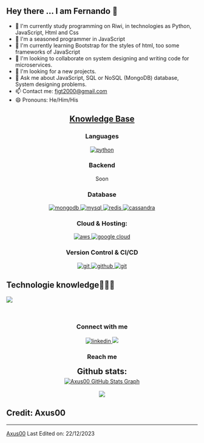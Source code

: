 
## Hey there ... I am Fernando 👋


- 🔭 I'm currently study programming on Riwi, in technologies as Python, JavaScript, Html and Css
- 🧓 I'm a seasoned programmer in JavaScript
- 🌱 I'm currently learning Bootstrap for the styles of html, too some frameworks of JavaScript
- 👯 I'm looking to collaborate on system designing and writing code for microservices. 
- 🤔 I'm looking for a new projects. 
- 💬 Ask me about JavaScript, SQL or NoSQL (MongoDB) database, System designing problems. 
- 📫 Contact me: fjgt2000@gmail.com
- 😄 Pronouns: He/Him/His


<h2 align="center"><u><b>Knowledge Base</b></u></h2>
<h3 align="center">Languages</h3>
<p align="center">
  <a href="https://www.typescriptlang.org/" target="_blank"> 
    <img src="https://img.shields.io/badge/Python-3776AB?style=for-the-badge&logo=python&logoColor=white"
      alt="python"/>
  </a>
</p>
<h3 align="center">Backend</h3>
<p align="center">Soon</p>
<h3 align="center">Database</h3>
<p align="center">
  <a href="https://www.mongodb.com/" target="_blank"> 
    <img src="https://img.shields.io/badge/mongodb-47A248.svg?style=for-the-badge&logo=mongodb&logoColor=white"
      alt="mongodb"/> 
  </a> 
  <a href="https://www.mysql.org" target="_blank"> 
    <img src="https://img.shields.io/badge/MySQL-005C84?style=for-the-badge&logo=mysql&logoColor=white"
      alt="mysql"/> 
  </a>
  <a href="https://redis.io" target="_blank"> 
    <img src="https://img.shields.io/badge/redis-DC382D.svg?style=for-the-badge&logo=redis&logoColor=white"
      alt="redis"/>
  </a>
  <a href="https://cassandra.apache.org/_/index.html" target="_blank"> 
    <img src="https://img.shields.io/badge/Cassandra-1287B1?style=for-the-badge&logo=apache%20cassandra&logoColor=white"
      alt="cassandra"/> 
  </a>
</p>
<h3 align="center">Cloud & Hosting:</h3>
<p align="center">
  <a href="https://aws.amazon.com/" target="_blank">
    <img  src="https://img.shields.io/badge/Amazon_AWS-232F3E?style=for-the-badge&logo=amazon-aws&logoColor=white" alt="aws"/> 
  </a>
  <a href="https://cloud.google.com/" target="_blank">
    <img  src="https://img.shields.io/badge/Google_Cloud-4285F4?style=for-the-badge&logo=google-cloud&logoColor=white" alt="google cloud"/> 
  </a>
</p>
<h3 align="center">Version Control & CI/CD</h3>
<p align="center">
  <a href="https://git-scm.com/" target="_blank">
    <img src="https://img.shields.io/badge/git-F05032.svg?style=for-the-badge&logo=git&logoColor=white"
      alt="git"/>
  </a>
  <a href="https://github.com/bindian0509" target="_blank">
    <img src="https://img.shields.io/badge/github-181717.svg?style=for-the-badge&logo=github&logoColor=white" alt="github" />
  </a>
  <a href="https://gitlab.com/bindian0509" target="_blank">
    <img src="https://img.shields.io/badge/gitlab-181717.svg?style=for-the-badge&logo=gitlab&logoColor=white"
      alt="git"/>
  </a>
</p>
<!----------------------------------------------------------------->
<h2 >Technologie knowledge👨🏻‍💻</h2>
<!--tech stack icons-->
<p align="left">
  <a href="https://skillicons.dev">
    <img src="https://skillicons.dev/icons?i=flutter,py,css,html,js,nodejs,mysql,sqlite,firebase,gtk,git,github,vscode,bash,linux,vite,ps&perline=12" />
  </a>
</p>
<br>
<!-------------------------->


<h3 align="center">Connect with me</h3>
<div style="margin-top:10px" align="center">
  <div>
    <a  href="https://www.linkedin.com/in/fernando-gómez-toro/" target="_blank">
      <img src="https://img.shields.io/badge/Linked%20In-0A66C2.svg?style=for-the-badge&logo=linkedin&logoColor=white" alt="linkedin"/>
    </a>
    <a  href="https://www.gmail.com" target="_blank">
      <img src="https://img.shields.io/badge/Gmail-D14836?style=for-the-badge&logo=gmail&logoColor=white"/>
    </a>
  </div>
</div>
<h3 align="center">Reach me</h3>
<p align="center">

</p>
<div align="center">
<h2 align="center" style="margin: 5px 10px;">Github stats:</h2> 

<a href="https://github.com/Axus00">
  <img align="center" src="https://streak-stats.demolab.com?user=Axus00&theme=shadow-red&hide_border=true" alt="Axus00 GitHub Stats Graph"/>
</a>
<br><br>
<a href="https://github.com/Axus00">
  <img align="center" src="https://github-readme-stats.vercel.app/api?username=Axus00&theme=shadow_red" />
</a>
</div>


## Credit: Axus00




------
[Axus00](https://github.com/Axus00)
Last Edited on: 22/12/2023
